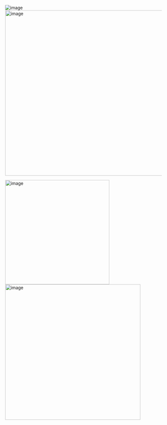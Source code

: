 ![image](https://github.com/user-attachments/assets/b2d8f278-1e01-49e9-afe8-91a20ad3878f)
<img width="531" alt="image" src="https://github.com/user-attachments/assets/94c8de68-6bbe-4786-970b-e1b238d64c60">



<img width="335" alt="image" src="https://github.com/user-attachments/assets/866c94e7-4234-4037-8830-d7790e89bd9e">




<img width="435" alt="image" src="https://github.com/user-attachments/assets/e59e7907-6e73-4fc4-94d8-8e21c5600965">






